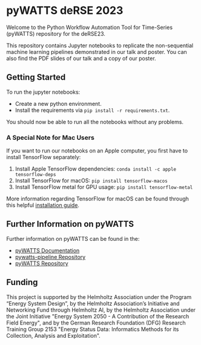 # pyWATTS deRSE 2023

Welcome to the Python Workflow Automation Tool for Time-Series (pyWATTS) repository for the deRSE23.

This repository contains Jupyter notebooks to replicate the non-sequential machine learning pipelines demonstrated in
our talk and poster. You can also find the PDF slides of our talk and a copy of our poster.

## Getting Started
To run the jupyter notebooks:
* Create a new python environment.
* Install the requirements via ``pip install -r requirements.txt``.

You should now be able to run all the notebooks without any problems.

### A Special Note for Mac Users
If you want to run our notebooks on an Apple computer, you first have to install TensorFlow separately:
1. Install Apple TensorFlow dependencies: ``conda install -c apple tensorflow-deps``
2. Install TensorFlow for macOS: ``pip install tensorflow-macos``
3. Install TensorFlow metal for GPU usage: ``pip install tensorflow-metal``

More information regarding TensorFlow for macOS can be found through this helpful [installation guide](https://caffeinedev.medium.com/how-to-install-tensorflow-on-m1-mac-8e9b91d93706).

## Further Information on pyWATTS
Further information on pyWATTS can be found in the:
* [pyWATTS Documentation](https://pywatts.readthedocs.io/en/latest/)
* [pywatts-pipeline Repository](https://github.com/KIT-IAI/pywatts-pipeline)
* [pyWATTS Repository](https://github.com/KIT-IAI/pyWATTS)

## Funding
This project is supported by the Helmholtz Association under the Program “Energy System Design”, by the Helmholtz Association’s Initiative and Networking Fund through Helmholtz AI, by the Helmholtz Association under the Joint Initiative "Energy System 2050 - A Contribution of the Research Field Energy", and by the German Research Foundation (DFG) Research Training Group 2153 "Energy Status Data: Informatics Methods for its Collection, Analysis and Exploitation".
